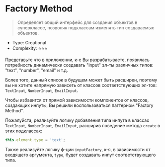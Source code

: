 # Factory Method

> Определяет общий интерфейс для создания объектов в суперклассе,
> позволяя подклассам изменять тип создаваемых объектов.

- Type: Creational
- Complexity: ⭐⭐⭐

Представьте что в приложении, к-е Вы разрабатываете, появилась потребность динамически
создавать "input" эл-ты различных типов: "text", "number", "email" и т.д.

Более того, данный список в будущем может быть расширен, поэтому вы не хотите напрямую
зависеть от классов соответствующих эл-тов: `TextInput`, `NumberInput`, `EmailInput`.

Чтобы избавится от прямой зависимости компонентов от классов,
создающих инпуты, Вы решили воспользоваться паттерном "Factory Method".

Пожалуйста, реализуйте логику добавления типа инпута в классах
`TextInput`, `NumberInput`, `EmailInput`, расширив поведение метода `create` в этих
подклассах:

```js
this.element.type = 'text';
```

Также реализуйте логику ф-ции `inputFactory`, к-я, в зависимости от входящего аргумента,
`type`, будет создавать инпут соответствующего типа.
